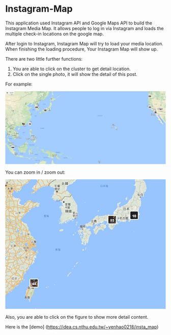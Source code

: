 # Instagram-Map

This application used Instagram API and Google Maps API to build the Instagram Media Map. It allows people to log in via Instagram and loads the multiple check-in locations on the google map.

After login to Instagram, Instagram Map will try to load your media location. When finishing the loading procedure, Your Instagram Map will show up.

There are two little further functions:

 1. You are able to click on the cluster to get detail location.
 2. Click on the single photo, it will show the detail of this post.

For example: 

![alt text](img/sample/ex1.jpg)

You can zoom in / zoom out:

![alt text](img/sample/ex2.jpg)


Also, you are able to click on the figure to show more detail content.

Here is the [demo] (https://idea.cs.nthu.edu.tw/~yenhao0218/insta_map)
